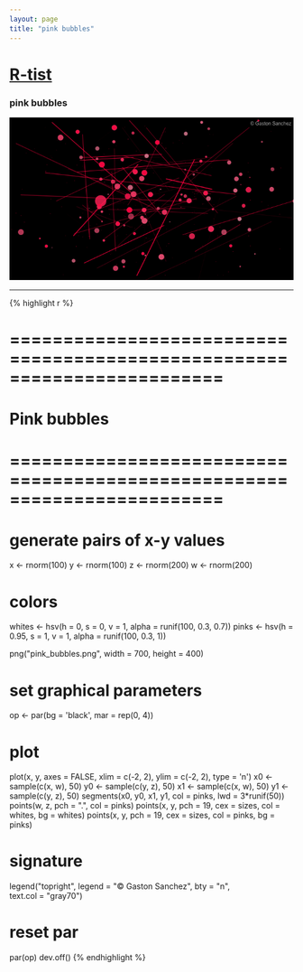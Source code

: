 ```yaml
---
layout: page
title: "pink bubbles"
---
```


# [R-tist](/artista) 

### pink bubbles 

![pink bubbles](/images/artista/pink_bubbles.png) 

-----

{% highlight r %} 
# ======================================================================== 
# Pink bubbles 
# ======================================================================== 
# generate pairs of x-y values 
x <- rnorm(100) 
y <- rnorm(100) 
z <- rnorm(200) 
w <- rnorm(200) 
 
# colors 
whites <- hsv(h = 0, s = 0, v = 1, alpha = runif(100, 0.3, 0.7)) 
pinks <- hsv(h = 0.95, s = 1, v = 1, alpha = runif(100, 0.3, 1)) 
 
 
png("pink_bubbles.png", width = 700, height = 400) 
# set graphical parameters 
op <- par(bg = 'black', mar = rep(0, 4)) 
# plot 
plot(x, y, axes = FALSE, xlim = c(-2, 2), ylim = c(-2, 2), type = 'n') 
x0 <- sample(c(x, w), 50) 
y0 <- sample(c(y, z), 50) 
x1 <- sample(c(x, w), 50) 
y1 <- sample(c(y, z), 50) 
segments(x0, y0, x1, y1, col = pinks, lwd = 3*runif(50)) 
points(w, z, pch = ".", col = pinks) 
points(x, y, pch = 19, cex = sizes, col = whites, bg = whites) 
points(x, y, pch = 19, cex = sizes, col = pinks, bg = pinks) 
# signature 
legend("topright", legend = "© Gaston Sanchez", bty = "n",  
       text.col = "gray70") 
# reset par 
par(op) 
dev.off() 
{% endhighlight %} 

